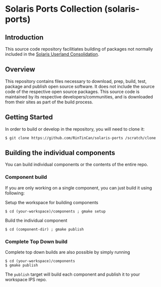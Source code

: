 # Solaris Ports Collection (solaris-ports)

## Introduction
This source code repository facilitiates building of packages not normally
included in the [Solaris Userland Consolidation](https://github.com/oracle/solaris-userland).

## Overview
This repository contains files necessary to download, prep, build,
test, package and publish open source software.  It does not include
the source code of the respective open source packages.  This source
code is maintained by its respective developers/communities, and is
downloaded from their sites as part of the build process.

## Getting Started
In order to build or develop in the repository, you will need to clone it:

    $ git clone https://github.com/RinTinCan/solaris-ports /scratch/clone

## Building the individual components
You can build individual components or the contents of the entire repo.

### Component build
If you are only working on a single component, you can just build it using
following:

Setup the workspace for building components

    $ cd (your-workspace)/components ; gmake setup

Build the individual component

    $ cd (component-dir) ; gmake publish

### Complete Top Down build
Complete top down builds are also possible by simply running

    $ cd (your-workspace)/components
    $ gmake publish

The `publish` target will build each component and publish it to your
workspace IPS repo.

